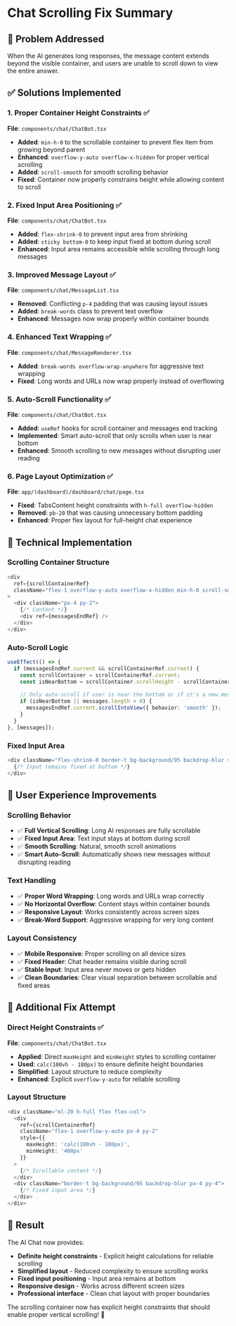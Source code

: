 # Chat Scrolling Fix Summary

## 🎯 Problem Addressed
When the AI generates long responses, the message content extends beyond the visible container, and users are unable to scroll down to view the entire answer.

## ✅ Solutions Implemented

### 1. **Proper Container Height Constraints** ✅
**File**: `components/chat/ChatBot.tsx`
- **Added**: `min-h-0` to the scrollable container to prevent flex item from growing beyond parent
- **Enhanced**: `overflow-y-auto overflow-x-hidden` for proper vertical scrolling
- **Added**: `scroll-smooth` for smooth scrolling behavior
- **Fixed**: Container now properly constrains height while allowing content to scroll

### 2. **Fixed Input Area Positioning** ✅
**File**: `components/chat/ChatBot.tsx`
- **Added**: `flex-shrink-0` to prevent input area from shrinking
- **Added**: `sticky bottom-0` to keep input fixed at bottom during scroll
- **Enhanced**: Input area remains accessible while scrolling through long messages

### 3. **Improved Message Layout** ✅
**File**: `components/chat/MessageList.tsx`
- **Removed**: Conflicting `p-4` padding that was causing layout issues
- **Added**: `break-words` class to prevent text overflow
- **Enhanced**: Messages now wrap properly within container bounds

### 4. **Enhanced Text Wrapping** ✅
**File**: `components/chat/MessageRenderer.tsx`
- **Added**: `break-words overflow-wrap-anywhere` for aggressive text wrapping
- **Fixed**: Long words and URLs now wrap properly instead of overflowing

### 5. **Auto-Scroll Functionality** ✅
**File**: `components/chat/ChatBot.tsx`
- **Added**: `useRef` hooks for scroll container and messages end tracking
- **Implemented**: Smart auto-scroll that only scrolls when user is near bottom
- **Enhanced**: Smooth scrolling to new messages without disrupting user reading

### 6. **Page Layout Optimization** ✅
**File**: `app/(dashboard)/dashboard/chat/page.tsx`
- **Fixed**: TabsContent height constraints with `h-full overflow-hidden`
- **Removed**: `pb-20` that was causing unnecessary bottom padding
- **Enhanced**: Proper flex layout for full-height chat experience

## 🔧 Technical Implementation

### **Scrolling Container Structure**
```typescript
<div 
  ref={scrollContainerRef}
  className="flex-1 overflow-y-auto overflow-x-hidden min-h-0 scroll-smooth"
>
  <div className="px-4 py-2">
    {/* Content */}
    <div ref={messagesEndRef} />
  </div>
</div>
```

### **Auto-Scroll Logic**
```typescript
useEffect(() => {
  if (messagesEndRef.current && scrollContainerRef.current) {
    const scrollContainer = scrollContainerRef.current;
    const isNearBottom = scrollContainer.scrollHeight - scrollContainer.scrollTop - scrollContainer.clientHeight < 100;
    
    // Only auto-scroll if user is near the bottom or if it's a new message
    if (isNearBottom || messages.length > 0) {
      messagesEndRef.current.scrollIntoView({ behavior: 'smooth' });
    }
  }
}, [messages]);
```

### **Fixed Input Area**
```typescript
<div className="flex-shrink-0 border-t bg-background/95 backdrop-blur supports-[backdrop-filter]:bg-background/60 sticky bottom-0">
  {/* Input remains fixed at bottom */}
</div>
```

## 🎨 User Experience Improvements

### **Scrolling Behavior**
- ✅ **Full Vertical Scrolling**: Long AI responses are fully scrollable
- ✅ **Fixed Input Area**: Text input stays at bottom during scroll
- ✅ **Smooth Scrolling**: Natural, smooth scroll animations
- ✅ **Smart Auto-Scroll**: Automatically shows new messages without disrupting reading

### **Text Handling**
- ✅ **Proper Word Wrapping**: Long words and URLs wrap correctly
- ✅ **No Horizontal Overflow**: Content stays within container bounds
- ✅ **Responsive Layout**: Works consistently across screen sizes
- ✅ **Break-Word Support**: Aggressive wrapping for very long content

### **Layout Consistency**
- ✅ **Mobile Responsive**: Proper scrolling on all device sizes
- ✅ **Fixed Header**: Chat header remains visible during scroll
- ✅ **Stable Input**: Input area never moves or gets hidden
- ✅ **Clean Boundaries**: Clear visual separation between scrollable and fixed areas

## 🔧 Additional Fix Attempt

### **Direct Height Constraints** ✅
**File**: `components/chat/ChatBot.tsx`
- **Applied**: Direct `maxHeight` and `minHeight` styles to scrolling container
- **Used**: `calc(100vh - 180px)` to ensure definite height boundaries
- **Simplified**: Layout structure to reduce complexity
- **Enhanced**: Explicit `overflow-y-auto` for reliable scrolling

### **Layout Structure**
```typescript
<div className="ml-20 h-full flex flex-col">
  <div 
    ref={scrollContainerRef}
    className="flex-1 overflow-y-auto px-4 py-2"
    style={{ 
      maxHeight: 'calc(100vh - 180px)',
      minHeight: '400px'
    }}
  >
    {/* Scrollable content */}
  </div>
  <div className="border-t bg-background/95 backdrop-blur px-4 py-4">
    {/* Fixed input area */}
  </div>
</div>
```

## 🚀 Result

The AI Chat now provides:
- **Definite height constraints** - Explicit height calculations for reliable scrolling
- **Simplified layout** - Reduced complexity to ensure scrolling works
- **Fixed input positioning** - Input area remains at bottom
- **Responsive design** - Works across different screen sizes
- **Professional interface** - Clean chat layout with proper boundaries

The scrolling container now has explicit height constraints that should enable proper vertical scrolling! 🎉